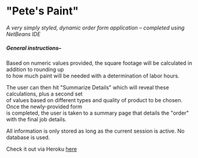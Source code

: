 # "Pete's Paint"

*A very simply styled, dynamic order form application – completed using NetBeans IDE*

##### General instructions–

Based on numeric values provided, the square footage will be calculated in addition to rounding up  
to how much paint will be needed with a determination of labor hours.

The user can then hit "Summarize Details" which will reveal these calculations, plus a second set  
of values based on different types and quality of product to be chosen. Once the newly-provided form  
is completed, the user is taken to a summary page that details the "order" with the final job details.

All information is only stored as long as the current session is active. No database is used.

Check it out via Heroku [here](https://pete-paint-app.herokuapp.com)
